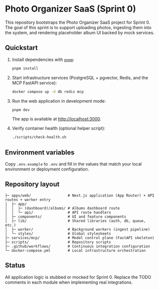 # Photo Organizer SaaS (Sprint 0)

This repository bootstraps the Photo Organizer SaaS project for Sprint 0. The goal of this sprint is to support uploading photos, ingesting them into the system, and rendering placeholder album UI backed by mock services.

## Quickstart

1. Install dependencies with [`pnpm`](https://pnpm.io/):

   ```bash
   pnpm install
   ```

2. Start infrastructure services (PostgreSQL + pgvector, Redis, and the MCP FastAPI service):

   ```bash
   docker compose up -d db redis mcp
   ```

3. Run the web application in development mode:

   ```bash
   pnpm dev
   ```

   The app is available at [http://localhost:3000](http://localhost:3000).

4. Verify container health (optional helper script):

   ```bash
   ./scripts/check-health.sh
   ```

## Environment variables

Copy `.env.example` to `.env` and fill in the values that match your local environment or deployment configuration.

## Repository layout

```
├─ apps/web/                 # Next.js application (App Router) + API routes + worker entry
│  ├─ app/
│  │  ├─ (dashboard)/albums/ # Albums dashboard route
│  │  └─ api/                # API route handlers
│  ├─ components/            # UI and feature components
│  ├─ lib/                   # Shared libraries (auth, db, queue, etc.)
│  ├─ worker/                # Background workers (ingest pipeline)
│  └─ styles/                # Global stylesheets
├─ services/mcp/             # Model control plane (FastAPI skeleton)
├─ scripts/                  # Repository scripts
├─ .github/workflows/        # Continuous integration configuration
└─ docker-compose.yml        # Local infrastructure orchestration
```

## Status

All application logic is stubbed or mocked for Sprint 0. Replace the TODO comments in each module when implementing real integrations.
